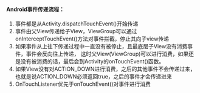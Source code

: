 #### Android事件传递流程：
1. 事件都是从Activity.dispatchTouchEvent()开始传递
2. 事件由父View传递给子View，ViewGroup可以通过onInterceptTouchEvent()方法对事件拦截，停止其向子view传递
3. 如果事件从上往下传递过程中一直没有被停止，且最底层子View没有消费事件，事件会反向往上传递，
  这时父View(ViewGroup)可以进行消费，如果还是没有被消费的话，最后会到Activity的onTouchEvent()函数。
4. 如果View没有对ACTION_DOWN进行消费，之后的其他事件不会传递过来，也就是说ACTION_DOWN必须返回true，之后的事件才会传递进来
5. OnTouchListener优先于onTouchEvent()对事件进行消费

